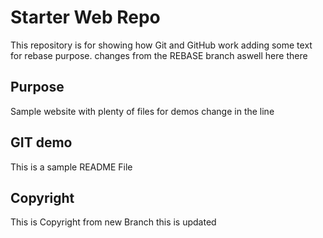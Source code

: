 # Starter Web Repo

This repository is for showing how Git and GitHub work adding some text for rebase purpose. changes from the REBASE branch aswell here there 

## Purpose

Sample website with plenty of files for demos change in the line

## GIT demo

This is a sample README File

## Copyright 

This is Copyright from new Branch this is updated 
